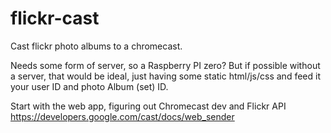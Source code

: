 # flickr-cast
Cast flickr photo albums to a chromecast.

Needs some form of server, so a Raspberry PI zero? But if possible without a server, that would be ideal, just having some static html/js/css and feed it your user ID and photo Album (set) ID.

Start with the web app, figuring out Chromecast dev and Flickr API
https://developers.google.com/cast/docs/web_sender
